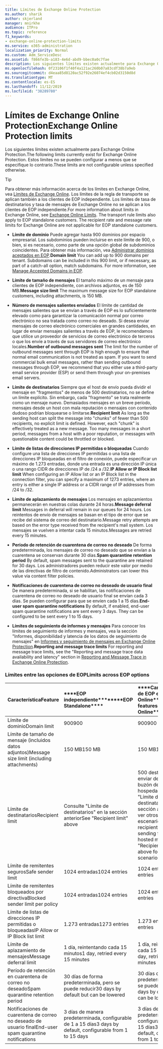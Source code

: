 ```yaml
---
title: Límites de Exchange Online Protection
ms.author: sharik
author: skjerland
manager: mnirkhe
audience: ITPro
ms.topic: reference
f1_keywords:
- exchange-online-protection-limits
ms.service: o365-administration
localization_priority: Normal
ms.custom: Adm_ServiceDesc
ms.assetid: f866fe3b-a183-4e6d-abd9-bbec0a0c7fae
description: Los siguientes límites existen actualmente para Exchange Online Protection. Estos límites no se pueden configurar a menos que se especifique lo contrario.
ms.openlocfilehash: 0f23106f1f40f4a121ac260b07a83cdf38b7a9eb
ms.sourcegitcommit: d4eaa85d8120ac52f92e26074ef4cb02d3150d8d
ms.translationtype: MT
ms.contentlocale: es-ES
ms.lasthandoff: 11/12/2019
ms.locfileid: "38289780"
---
```

# <a name="exchange-online-protection-limits"></a><span data-ttu-id="c865c-104">Límites de Exchange Online Protection</span><span class="sxs-lookup"><span data-stu-id="c865c-104">Exchange Online Protection limits</span></span>

<span data-ttu-id="c865c-105">Los siguientes límites existen actualmente para Exchange Online Protection.</span><span class="sxs-lookup"><span data-stu-id="c865c-105">The following limits currently exist for Exchange Online Protection.</span></span> <span data-ttu-id="c865c-106">Estos límites no se pueden configurar a menos que se especifique lo contrario.</span><span class="sxs-lookup"><span data-stu-id="c865c-106">These limits are not configurable unless specified otherwise.</span></span> 
  
> [!TIP]
> <span data-ttu-id="c865c-p103">Para obtener más información acerca de los límites en Exchange Online, vea [Límites de Exchange Online](../exchange-online-service-description/exchange-online-limits.md). Los límites de la regla de transporte se aplican también a los clientes de EOP independiente. Los límites de tasa de destinatarios y tasa de mensajes de Exchange Online no se aplican a los clientes de EOP independiente.</span><span class="sxs-lookup"><span data-stu-id="c865c-p103">For more information about limits in Exchange Online, see [Exchange Online Limits](../exchange-online-service-description/exchange-online-limits.md). The transport rule limits also apply to EOP standalone customers. The recipient rate and message rate limits for Exchange Online are not applicable for EOP standalone customers.</span></span> 
  
- <span data-ttu-id="c865c-p104">**Límite de dominio** Puede agregar hasta 900 dominios por espacio empresarial. Los subdominios pueden incluirse en este límite de 900, o bien, si es necesario, como parte de una opción global de subdominios coincidentes. Para obtener más información, vea [Administrar dominios aceptados en EOP](https://go.microsoft.com/fwlink/p/?LinkId=282239).</span><span class="sxs-lookup"><span data-stu-id="c865c-p104">**Domain limit** You can add up to 900 domains per tenant. Subdomains can be included in this 900 limit, or if necessary, as part of a catch-all option, match subdomains. For more information, see [Manage Accepted Domains in EOP](https://go.microsoft.com/fwlink/p/?LinkId=282239).</span></span>
    
- <span data-ttu-id="c865c-113">**Límite de tamaño de mensajes** El tamaño máximo de un mensaje para clientes de EOP independiente, con archivos adjuntos, es de 150 MB.</span><span class="sxs-lookup"><span data-stu-id="c865c-113">**Message size limit** The maximum message size for EOP standalone customers, including attachments, is 150 MB.</span></span> 
    
- <span data-ttu-id="c865c-p105">**Número de mensajes salientes enviados** El límite de cantidad de mensajes salientes que se envían a través de EOP es lo suficientemente elevado como para garantizar la comunicación normal por correo electrónico no sea tratada como correo no deseado. Si desea enviar mensajes de correo electrónico comerciales en grandes cantidades, en lugar de enviar mensajes salientes a través de EOP, le recomendamos que utilice un proveedor de servicios de correo electrónico de terceros o que los envíe a través de sus servidores de correo electrónico locales.</span><span class="sxs-lookup"><span data-stu-id="c865c-p105">**Number of outbound messages sent** The limit for the number of outbound messages sent through EOP is high enough to ensure that normal email communication is not treated as spam. If you want to send commercial bulk email messages, rather than sending outbound messages through EOP, we recommend that you either use a third-party email service provider (ESP) or send them through your on-premises email servers.</span></span> 
    
- <span data-ttu-id="c865c-p106">**Límite de destinatarios** Siempre que el host de envío pueda dividir el mensaje en "fragmentos" de menos de 500 destinatarios, no se define un límite explícito. Sin embargo, cada "fragmento" se trata realmente como un mensaje nuevo. Demasiados mensajes en un breve período, mensajes desde un host con mala reputación o mensajes con contenido dudoso podrían bloquearse o limitarse.</span><span class="sxs-lookup"><span data-stu-id="c865c-p106">**Recipient limit** As long as the sending host can split the message into "chunks" of fewer than 500 recipients, no explicit limit is defined. However, each "chunk" is effectively treated as a new message. Too many messages in a short period, messages from a host with a poor reputation, or messages with questionable content could be throttled or blocked.</span></span> 
    
- <span data-ttu-id="c865c-119">**Límite de listas de direcciones IP permitidas o bloqueadas** Cuando configure una lista de direcciones IP permitidas o una lista de direcciones IP bloqueadas en el filtro de conexión, puede especificar un máximo de 1.273 entradas, donde una entrada es una dirección IP única o una rango CIDR de direcciones IP de /24 a /32.</span><span class="sxs-lookup"><span data-stu-id="c865c-119">**IP Allow or IP Block list limit** When configuring an IP Allow list or an IP Block list in the connection filter, you can specify a maximum of 1273 entries, where an entry is either a single IP address or a CIDR range of IP addresses from /24 to /32.</span></span> 
    
- <span data-ttu-id="c865c-120">**Límite de aplazamiento de mensajes** Los mensajes en aplazamientos permanecerán en nuestras colas durante 24 horas.</span><span class="sxs-lookup"><span data-stu-id="c865c-120">**Message deferral limit** Messages in deferral will remain in our queues for 24 hours.</span></span> <span data-ttu-id="c865c-121">Los reintentos de envío de mensajes se basan en el tipo de error que se recibe del sistema de correo del destinatario.</span><span class="sxs-lookup"><span data-stu-id="c865c-121">Message retry attempts are based on the error type received from the recipient's mail system.</span></span> <span data-ttu-id="c865c-122">Los mensajes se vuelven a intentar cada 15 minutos.</span><span class="sxs-lookup"><span data-stu-id="c865c-122">Messages are retried every 15 minutes.</span></span> 
    
- <span data-ttu-id="c865c-123">**Período de retención de cuarentena de correo no deseado** De forma predeterminada, los mensajes de correo no deseado que se envían a la cuarentena se conservan durante 30 días.</span><span class="sxs-lookup"><span data-stu-id="c865c-123">**Spam quarantine retention period** By default, spam messages sent to the quarantine are retained for 30 days.</span></span> <span data-ttu-id="c865c-124">Los administradores pueden reducir este valor por medio de las directivas de filtro de contenido.</span><span class="sxs-lookup"><span data-stu-id="c865c-124">Administrators can lower this value via content filter policies.</span></span> 
    
- <span data-ttu-id="c865c-p109">**Notificaciones de cuarentena de correo no deseado de usuario final** De manera predeterminada, si se habilitan, las notificaciones de cuarentena de correo no deseado de usuario final se envían cada 3 días. Se pueden configurar para que se envíen cada 1 a 15 días.</span><span class="sxs-lookup"><span data-stu-id="c865c-p109">**End-user spam quarantine notifications** By default, if enabled, end-user spam quarantine notifications are sent every 3 days. They can be configured to be sent every 1 to 15 days.</span></span> 
    
- <span data-ttu-id="c865c-127">**Límites de seguimiento de informes y mensajes** Para conocer los límites de seguimiento de informes y mensajes, vea la sección "Informes, disponibilidad y latencia de los datos de seguimiento de mensajes" en [Informes y seguimiento de mensajes en Exchange Online Protection](https://go.microsoft.com/fwlink/?LinkId=394248).</span><span class="sxs-lookup"><span data-stu-id="c865c-127">**Reporting and message trace limits** For reporting and message trace limits, see the "Reporting and message trace data availability and latency" section in [Reporting and Message Trace in Exchange Online Protection](https://go.microsoft.com/fwlink/?LinkId=394248).</span></span>
    
### <a name="limits-across-eop-options"></a><span data-ttu-id="c865c-128">Límites entre las opciones de EOP</span><span class="sxs-lookup"><span data-stu-id="c865c-128">Limits across EOP options</span></span>

|<span data-ttu-id="c865c-129">**Característica**</span><span class="sxs-lookup"><span data-stu-id="c865c-129">**Feature**</span></span>|<span data-ttu-id="c865c-130">\*\*\*\*EOP independiente\*\*\*\*</span><span class="sxs-lookup"><span data-stu-id="c865c-130">\*\*\*\*EOP Standalone\*\*\*\*</span></span>|<span data-ttu-id="c865c-131">\*\*\*\*Características de EOP en Exchange Online\*\*\*\*</span><span class="sxs-lookup"><span data-stu-id="c865c-131">\*\*\*\*EOP features in Exchange Online\*\*\*\*</span></span>|<span data-ttu-id="c865c-132">\*\*\*\*Exchange Enterprise CAL con servicios\*\*\*\*</span><span class="sxs-lookup"><span data-stu-id="c865c-132">\*\*\*\*Exchange Enterprise CAL with Services\*\*\*\*</span></span>|
|:-----|:-----|:-----|:-----|
|<span data-ttu-id="c865c-133">Límite de dominio</span><span class="sxs-lookup"><span data-stu-id="c865c-133">Domain limit</span></span>  <br/> |<span data-ttu-id="c865c-134">900</span><span class="sxs-lookup"><span data-stu-id="c865c-134">900</span></span>  <br/> |<span data-ttu-id="c865c-135">900</span><span class="sxs-lookup"><span data-stu-id="c865c-135">900</span></span>  <br/> |<span data-ttu-id="c865c-136">900</span><span class="sxs-lookup"><span data-stu-id="c865c-136">900</span></span>  <br/> |
|<span data-ttu-id="c865c-137">Límite de tamaño de mensaje (incluidos datos adjuntos)</span><span class="sxs-lookup"><span data-stu-id="c865c-137">Message size limit (including attachments)</span></span>  <br/> |<span data-ttu-id="c865c-138">150 MB</span><span class="sxs-lookup"><span data-stu-id="c865c-138">150 MB</span></span>  <br/> |<span data-ttu-id="c865c-139">150 MB</span><span class="sxs-lookup"><span data-stu-id="c865c-139">150 MB</span></span>  <br/> |<span data-ttu-id="c865c-140">150 MB</span><span class="sxs-lookup"><span data-stu-id="c865c-140">150 MB</span></span>  <br/> |
|<span data-ttu-id="c865c-141">Límite de destinatarios</span><span class="sxs-lookup"><span data-stu-id="c865c-141">Recipient limit</span></span>  <br/> |<span data-ttu-id="c865c-142">Consulte "Límite de destinatarios" en la sección anterior</span><span class="sxs-lookup"><span data-stu-id="c865c-142">See "Recipient limit" above</span></span>  <br/> |<span data-ttu-id="c865c-143">500 destinatarios al enviar desde un buzón de correo hospedado; consulte "Límite de destinatarios" en la sección anterior para ver otros escenarios</span><span class="sxs-lookup"><span data-stu-id="c865c-143">500 recipients when sending from a hosted mailbox; see "Recipient limit" above for other scenarios</span></span>  <br/> |<span data-ttu-id="c865c-144">Consulte "Límite de destinatarios" en la sección anterior</span><span class="sxs-lookup"><span data-stu-id="c865c-144">See "Recipient limit" above</span></span>  <br/> |
|<span data-ttu-id="c865c-145">Límite de remitentes seguros</span><span class="sxs-lookup"><span data-stu-id="c865c-145">Safe sender limit</span></span>  <br/> |<span data-ttu-id="c865c-146">1024 entradas</span><span class="sxs-lookup"><span data-stu-id="c865c-146">1024 entries</span></span>  <br/> |<span data-ttu-id="c865c-147">1024 entradas</span><span class="sxs-lookup"><span data-stu-id="c865c-147">1024 entries</span></span>  <br/> ||
|<span data-ttu-id="c865c-148">Límite de remitentes bloqueados por directiva</span><span class="sxs-lookup"><span data-stu-id="c865c-148">Blocked sender limit per policy</span></span>  <br/> |<span data-ttu-id="c865c-149">1024 entradas</span><span class="sxs-lookup"><span data-stu-id="c865c-149">1024 entries</span></span>  <br/> |<span data-ttu-id="c865c-150">1024 entradas</span><span class="sxs-lookup"><span data-stu-id="c865c-150">1024 entries</span></span>  <br/> ||
|<span data-ttu-id="c865c-151">Límite de listas de direcciones IP permitidas o bloqueadas</span><span class="sxs-lookup"><span data-stu-id="c865c-151">IP Allow or IP Block list limit</span></span>  <br/> |<span data-ttu-id="c865c-152">1.273 entradas</span><span class="sxs-lookup"><span data-stu-id="c865c-152">1273 entries</span></span>  <br/> |<span data-ttu-id="c865c-153">1.273 entradas</span><span class="sxs-lookup"><span data-stu-id="c865c-153">1273 entries</span></span>  <br/> |<span data-ttu-id="c865c-154">1.273 entradas</span><span class="sxs-lookup"><span data-stu-id="c865c-154">1273 entries</span></span>  <br/> |
|<span data-ttu-id="c865c-155">Límite de aplazamiento de mensajes</span><span class="sxs-lookup"><span data-stu-id="c865c-155">Message deferral limit</span></span>  <br/> |<span data-ttu-id="c865c-156">1 día, reintentando cada 15 minutos</span><span class="sxs-lookup"><span data-stu-id="c865c-156">1 day, retried every 15 minutes</span></span>  <br/> |<span data-ttu-id="c865c-157">1 día, reintentando cada 15 minutos</span><span class="sxs-lookup"><span data-stu-id="c865c-157">1 day, retried every 15 minutes</span></span>  <br/> |<span data-ttu-id="c865c-158">1 día, reintentando cada 15 minutos</span><span class="sxs-lookup"><span data-stu-id="c865c-158">1 day, retried every 15 minutes</span></span>  <br/> |
|<span data-ttu-id="c865c-159">Período de retención en cuarentena de correo no deseado</span><span class="sxs-lookup"><span data-stu-id="c865c-159">Spam quarantine retention period</span></span>  <br/> |<span data-ttu-id="c865c-160">30 días de forma predeterminada, pero se puede reducir</span><span class="sxs-lookup"><span data-stu-id="c865c-160">30 days by default but can be lowered</span></span>  <br/> |<span data-ttu-id="c865c-161">30 días de forma predeterminada, pero se puede reducir</span><span class="sxs-lookup"><span data-stu-id="c865c-161">30 days by default but can be lowered</span></span>  <br/> |<span data-ttu-id="c865c-162">30 días de forma predeterminada, pero se puede reducir</span><span class="sxs-lookup"><span data-stu-id="c865c-162">30 days by default but can be lowered</span></span>  <br/> |
|<span data-ttu-id="c865c-163">Notificaciones de cuarentena de correo no deseado de usuario final</span><span class="sxs-lookup"><span data-stu-id="c865c-163">End-user spam quarantine notifications</span></span>  <br/> |<span data-ttu-id="c865c-164">3 días de manera predeterminada, configurable de 1 a 15 días</span><span class="sxs-lookup"><span data-stu-id="c865c-164">3 days by default, configurable from 1 to 15 days</span></span>  <br/> |<span data-ttu-id="c865c-165">3 días de manera predeterminada, configurable de 1 a 15 días</span><span class="sxs-lookup"><span data-stu-id="c865c-165">3 days by default, configurable from 1 to 15 days</span></span>  <br/> |<span data-ttu-id="c865c-166">3 días de manera predeterminada, configurable de 1 a 15 días</span><span class="sxs-lookup"><span data-stu-id="c865c-166">3 days by default, configurable from 1 to 15 days</span></span>  <br/> |
   

